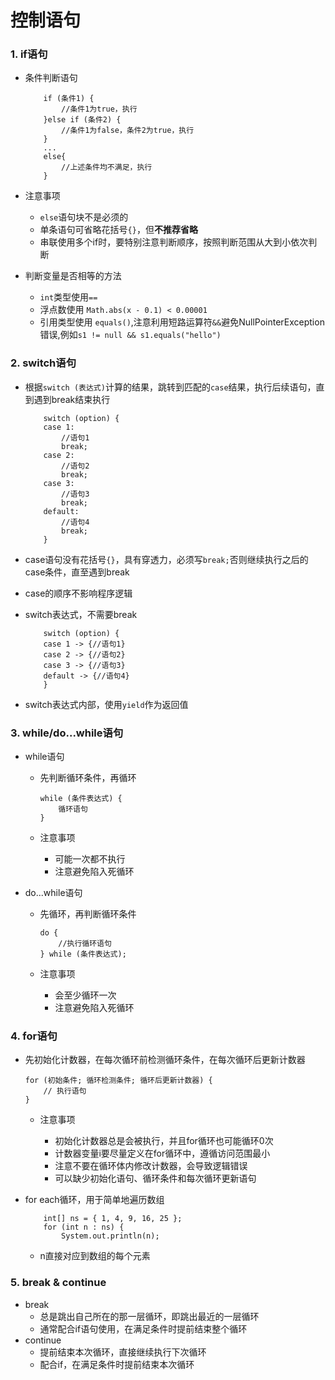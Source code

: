 # 控制语句 #

### 1. if语句 ###

* 条件判断语句
    ```
        if (条件1) {
            //条件1为true，执行
        }else if (条件2) {
            //条件1为false，条件2为true，执行
        }
        ...
        else{
            //上述条件均不满足，执行
        }
    ```

* 注意事项

    - `else`语句块不是必须的
    - 单条语句可省略花括号`{}`，但**不推荐省略**
    - 串联使用多个if时，要特别注意判断顺序，按照判断范围从大到小依次判断

* 判断变量是否相等的方法

    - `int`类型使用`==`
    - 浮点数使用 `Math.abs(x - 0.1) < 0.00001`
    - 引用类型使用 `equals()`,注意利用短路运算符`&&`避免NullPointerException错误,例如`s1 != null && s1.equals("hello")`

### 2. switch语句 ###

* 根据`switch (表达式)`计算的结果，跳转到匹配的`case`结果，执行后续语句，直到遇到break结束执行

    ```
        switch (option) {
        case 1:
            //语句1
            break;
        case 2:
            //语句2
            break;
        case 3:
            //语句3
            break;
        default:
            //语句4
            break;
        }
    ```
* case语句没有花括号`{}`，具有穿透力，必须写`break;`否则继续执行之后的case条件，直至遇到break
* case的顺序不影响程序逻辑
* switch表达式，不需要break

    ```
        switch (option) {
        case 1 -> {//语句1}
        case 2 -> {//语句2}
        case 3 -> {//语句3}
        default -> {//语句4}
        }
    ```

* switch表达式内部，使用`yield`作为返回值

### 3. while/do...while语句 ###

* while语句

    - 先判断循环条件，再循环

        ```
        while (条件表达式) {
            循环语句
        }
        ```

    - 注意事项

        + 可能一次都不执行
        + 注意避免陷入死循环

* do...while语句

    - 先循环，再判断循环条件

        ```
        do {
            //执行循环语句
        } while (条件表达式);
        ```

    - 注意事项

        + 会至少循环一次
        + 注意避免陷入死循环

### 4. for语句 ###

* 先初始化计数器，在每次循环前检测循环条件，在每次循环后更新计数器

    ```
    for (初始条件; 循环检测条件; 循环后更新计数器) {
        // 执行语句
    }
    ```

    - 注意事项

        + 初始化计数器总是会被执行，并且for循环也可能循环0次
        + 计数器变量i要尽量定义在for循环中，遵循访问范围最小
        + 注意不要在循环体内修改计数器，会导致逻辑错误
        + 可以缺少初始化语句、循环条件和每次循环更新语句

* for each循环，用于简单地遍历数组
    ```
        int[] ns = { 1, 4, 9, 16, 25 };
        for (int n : ns) {
            System.out.println(n);
    ```
    * n直接对应到数组的每个元素

### 5. break & continue ###

* break
    - 总是跳出自己所在的那一层循环，即跳出最近的一层循环
    - 通常配合if语句使用，在满足条件时提前结束整个循环
* continue
    - 提前结束本次循环，直接继续执行下次循环
    - 配合if，在满足条件时提前结束本次循环